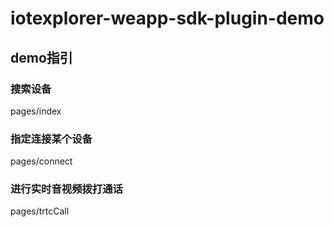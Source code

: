 # iotexplorer-weapp-sdk-plugin-demo

## demo指引

### 搜索设备
pages/index

### 指定连接某个设备
pages/connect

### 进行实时音视频拨打通话
pages/trtcCall
